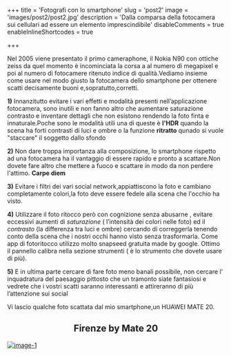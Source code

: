 +++ 
title = 'Fotografi con lo smartphone' 
slug = 'post2' 
image = 'images/post2/post2.jpg' 
description = 'Dalla comparsa della fotocamera sui cellulari ad essere un elemento imprescindibile' 
disableComments = true 
enableInlineShortcodes = true

+++ 



Nel 2005 viene presentato il primo cameraphone, il Nokia N90 con ottiche zeiss da quel momento è incominciata la corsa a al numero di megapixel e poi al numero di fotocamere ritenuto indice di qualità.Vediamo insieme come usare nel modo giusto la fotocamera dello smartphone per ottenere scatti decisamente buoni e,sopratutto,corretti.

**1)** Innanzitutto evitare i vari effetti e modalità presenti nell’applicazione fotocamera, sono inutili e non fanno altro che aumentare saturazione contrasto e inventare dettagli che non esistono rendendo la foto finta e innaturale.Poche sono le modalità utili una di queste è **l'HDR** quando la scena ha forti contrasti di luci e ombre o la funzione **ritratto** qunado si vuole "staccare" il soggetto dallo sfondo

**2)** Non dare troppa importanza alla composizione, lo smartphone rispetto ad una fotocamera ha il vantaggio di essere rapido e pronto a scattare.Non dovete fare altro che mettere a fuoco e scattare in modo da non perdere l'attimo. **Carpe diem**

**3)** Evitare i filtri dei vari social network,appiattiscono la foto e cambiano completamente colori,la foto deve essere fedele alla scena che l'occhio ha visto.

**4)** Utilizzare il foto ritocco però con cognizione senza abusarne , evitare eccessivi aumenti di _saturazione_ ( l’intensità dei colori nelle foto) ed il _contrasto_ (la differenza tra luci e ombre) cercando di correggerla tenendo conto della scena che i nostri occhi hanno visto senza trasformarla. Come app di fotoritocco utilizzo molto snapseed gratuita made by google. Ottimo il pannello calibra nella sezione strumenti ( è lo strumento che dovete usare di più).

**5)** E in ultima parte cercare di fare foto meno banali possibile, non cercare l' inquadratura del paesaggio pittosto che un tramonto siate fantasiosi e vedrete che i vostri scatti saranno interessanti e attireranno di più l’attenzione sui social


Vi lascio qualche foto scattata dal mio smartphone,un HUAWEI MATE 20.


<h2 style="text-align: center;">Firenze by Mate 20 </h2>

<a class="example-image-link" href="https://res.cloudinary.com/maltob03/image/upload/v1567690312/post2/IMG_20190322_110044_vaapgw.jpg" data-lightbox="example-1"><img class="example-image" src="https://res.cloudinary.com/maltob03/image/upload/s--qM9PN_ks--/c_scale,h_200,q_jpegmini,w_250/v1567690312/post2/IMG_20190322_110044_vaapgw.jpg" alt="image-1" /></a>




